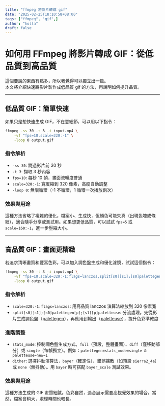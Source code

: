 ```yaml
---
title: "ffmpeg 將影片轉成 gif"
date: "2025-02-25T18:10:58+08:00"
tags: ["ffmpeg", "gif",]
author: "holla"
draft: false
---
```

# 如何用 FFmpeg 將影片轉成 GIF：從低品質到高品質
這個要說的東西有點多，所以我覺得可以獨立出一篇。 \
本文將介紹快速將影片製作成低品質 gif 的方法，再說明如何提升品質。
<!--more-->
---

## 低品質 GIF：簡單快速
如果只是想快速生成 GIF，不在意細節，可以用以下指令：
```bash
ffmpeg -ss 30 -t 3 -i input.mp4 \
    -vf "fps=10,scale=320:-1" \
    -loop 0 output.gif
```

### 指令解析
- `-ss 30`: 跳過影片前 30 秒
- `-t 3`: 擷取 3 秒內容
- `fps=10`: 每秒 10 幀，畫面流暢度普通
- `scale=320:-1`: 寬度縮到 320 像素，高度自動調整
- `-loop 0`: 無限循環（-1 不循環，1 循環一次播放兩次）

### 效果與用途
這種方法省略了複雜的優化，檔案小、生成快，但顏色可能失真（出現色塊或條紋），適合隨手分享或測試用。如果想更低品質，可以試試 `fps=5` 或 `scale=160:-1`，進一步壓縮大小。

---

## 高品質 GIF：畫面更精緻

若追求清晰畫質和豐富色彩，可以加入調色盤生成和優化濾鏡，試試這個指令：
```bash
ffmpeg -ss 30 -t 3 -i input.mp4 \
    -vf "fps=10,scale=320:-1:flags=lanczos,split[s0][s1];[s0]palettegen[p];[s1][p]paletteuse" \
    -loop 0 output.gif
```

### 指令解析
- `scale=320:-1:flags=lanczos`: 用高品質 lanczos 演算法縮放到 320 像素寬
- `split[s0][s1];[s0]palettegen[p];[s1][p]paletteuse`: 分流處理，先從影片生成調色盤（[palettegen](https://ffmpeg.org/ffmpeg-filters.html#palettegen)），再應用到輸出（[paletteuse](https://ffmpeg.org/ffmpeg-filters.html#paletteuse)），提升色彩準確度

### 進階調整
- `stats_mode`: 控制調色盤生成方式，`full`（預設，整體畫面）、`diff`（僅移動部分）或 `single`（每幀獨立）。例如：`palettegen=stats_mode=single & paletteuse=new=1`
- `dither`: 選擇抖動演算法，`bayer`（確定性）、錯誤擴散（如預設 `sierra2_4a`）或 `none`（無抖動）。用 `bayer` 時可搭配 `bayer_scale` 測試效果。

### 效果與用途
這種方法生成的 GIF 畫質細膩，色彩自然，適合展示需要高視覺效果的場合。當然，檔案會稍大，處理時間也較長。
